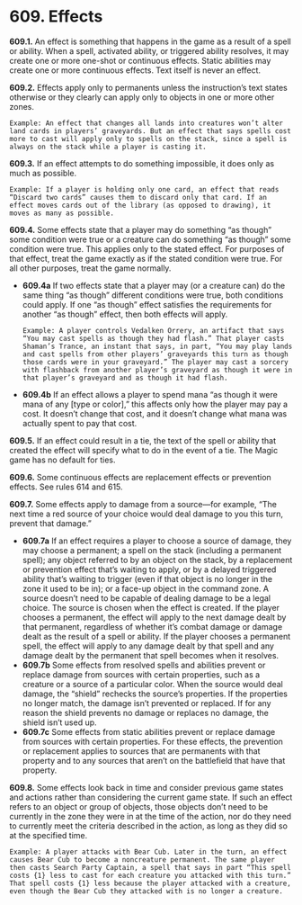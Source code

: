 # **609.** Effects

**609.1.** An effect is something that happens in the game as a result of a spell or ability. When a spell, activated ability, or triggered ability resolves, it may create one or more one-shot or continuous effects. Static abilities may create one or more continuous effects. Text itself is never an effect.

**609.2.** Effects apply only to permanents unless the instruction’s text states otherwise or they clearly can apply only to objects in one or more other zones.

    Example: An effect that changes all lands into creatures won’t alter land cards in players’ graveyards. But an effect that says spells cost more to cast will apply only to spells on the stack, since a spell is always on the stack while a player is casting it.

**609.3.** If an effect attempts to do something impossible, it does only as much as possible.

    Example: If a player is holding only one card, an effect that reads “Discard two cards” causes them to discard only that card. If an effect moves cards out of the library (as opposed to drawing), it moves as many as possible.

**609.4.** Some effects state that a player may do something “as though” some condition were true or a creature can do something “as though” some condition were true. This applies only to the stated effect. For purposes of that effect, treat the game exactly as if the stated condition were true. For all other purposes, treat the game normally.
+ **609.4a** If two effects state that a player may (or a creature can) do the same thing “as though” different conditions were true, both conditions could apply. If one “as though” effect satisfies the requirements for another “as though” effect, then both effects will apply.

      Example: A player controls Vedalken Orrery, an artifact that says “You may cast spells as though they had flash.” That player casts Shaman’s Trance, an instant that says, in part, “You may play lands and cast spells from other players’ graveyards this turn as though those cards were in your graveyard.” The player may cast a sorcery with flashback from another player’s graveyard as though it were in that player’s graveyard and as though it had flash.
+ **609.4b** If an effect allows a player to spend mana “as though it were mana of any [type or color],” this affects only how the player may pay a cost. It doesn’t change that cost, and it doesn’t change what mana was actually spent to pay that cost.

**609.5.** If an effect could result in a tie, the text of the spell or ability that created the effect will specify what to do in the event of a tie. The Magic game has no default for ties.

**609.6.** Some continuous effects are replacement effects or prevention effects. See rules 614 and 615.

**609.7.** Some effects apply to damage from a source—for example, “The next time a red source of your choice would deal damage to you this turn, prevent that damage.”
+ **609.7a** If an effect requires a player to choose a source of damage, they may choose a permanent; a spell on the stack (including a permanent spell); any object referred to by an object on the stack, by a replacement or prevention effect that’s waiting to apply, or by a delayed triggered ability that’s waiting to trigger (even if that object is no longer in the zone it used to be in); or a face-up object in the command zone. A source doesn’t need to be capable of dealing damage to be a legal choice. The source is chosen when the effect is created. If the player chooses a permanent, the effect will apply to the next damage dealt by that permanent, regardless of whether it’s combat damage or damage dealt as the result of a spell or ability. If the player chooses a permanent spell, the effect will apply to any damage dealt by that spell and any damage dealt by the permanent that spell becomes when it resolves.
+ **609.7b** Some effects from resolved spells and abilities prevent or replace damage from sources with certain properties, such as a creature or a source of a particular color. When the source would deal damage, the “shield” rechecks the source’s properties. If the properties no longer match, the damage isn’t prevented or replaced. If for any reason the shield prevents no damage or replaces no damage, the shield isn’t used up.
+ **609.7c** Some effects from static abilities prevent or replace damage from sources with certain properties. For these effects, the prevention or replacement applies to sources that are permanents with that property and to any sources that aren’t on the battlefield that have that property.

**609.8.** Some effects look back in time and consider previous game states and actions rather than considering the current game state. If such an effect refers to an object or group of objects, those objects don’t need to be currently in the zone they were in at the time of the action, nor do they need to currently meet the criteria described in the action, as long as they did so at the specified time.

    Example: A player attacks with Bear Cub. Later in the turn, an effect causes Bear Cub to become a noncreature permanent. The same player then casts Search Party Captain, a spell that says in part “This spell costs {1} less to cast for each creature you attacked with this turn.” That spell costs {1} less because the player attacked with a creature, even though the Bear Cub they attacked with is no longer a creature.
